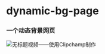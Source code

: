# dynamic-bg-page
### 一个动态背景网页
![无标题视频——使用Clipchamp制作](https://user-images.githubusercontent.com/43855622/206903772-2f456271-5da6-498a-b483-8c6684ba7f20.gif)
